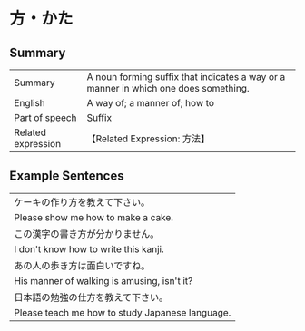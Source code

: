 # 方・かた

## Summary

<table><tr>   <td>Summary</td>   <td>A noun forming suffix that indicates a way or a manner in which one does something.</td></tr><tr>   <td>English</td>   <td>A way of; a manner of; how to</td></tr><tr>   <td>Part of speech</td>   <td>Suffix</td></tr><tr>   <td>Related expression</td>   <td>【Related Expression: 方法】</td></tr></table>

## Example Sentences

<table><tr><td>ケーキの作り方を教えて下さい。</td></tr><tr><td>Please show me how to make a cake.</td></tr><tr><td>この漢字の書き方が分かりません。</td></tr><tr><td>I don't know how to write this kanji.</td></tr><tr><td>あの人の歩き方は面白いですね。</td></tr><tr><td>His manner of walking is amusing, isn't it?</td></tr><tr><td>日本語の勉強の仕方を教えて下さい。</td></tr><tr><td>Please teach me how to study Japanese language.</td></tr></table>

